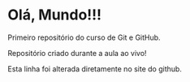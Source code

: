 # Olá, Mundo!!!

Primeiro repositório do curso de Git e GitHub.

Repositório criado durante a aula ao vivo!

Esta linha foi alterada diretamente no site do github.
